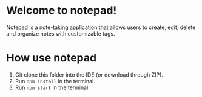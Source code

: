# Welcome to notepad!

Notepad is a  note-taking application that allows users to create, edit, delete and organize notes with customizable tags.

# How use notepad
1. Git clone this folder into the IDE (or download through ZIP).
2. Run `npm install` in the terminal.
3. Run `npm start` in the terminal.


